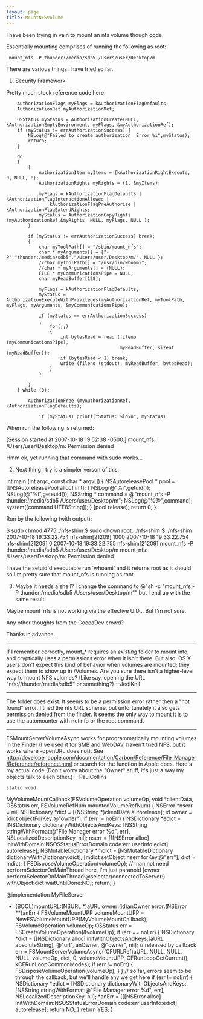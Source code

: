 ```yaml
---
layout: page
title: MountNFSVolume
---
```


I have been trying in vain to mount an nfs volume though code. 

Essentially mounting comprises of running the following as root:

     mount_nfs -P thunder:/media/sdb5 /Users/user/Desktop/m 

There are various things I have tried so far.

1) Security Framework

Pretty much stock reference code here.

    

		AuthorizationFlags myFlags = kAuthorizationFlagDefaults;
		AuthorizationRef myAuthorizationRef;
				
		OSStatus myStatus = AuthorizationCreate(NULL, kAuthorizationEmptyEnvironment, myFlags, &myAuthorizationRef);
		if (myStatus != errAuthorizationSuccess) {
			NSLog(@"Failed to create authorization. Error %i",myStatus);
			return;
		}
		
		do
		{
			{
				AuthorizationItem myItems = {kAuthorizationRightExecute, 0, NULL, 0};
				AuthorizationRights myRights = {1, &myItems};
			
				myFlags = kAuthorizationFlagDefaults | kAuthorizationFlagInteractionAllowed |
					kAuthorizationFlagPreAuthorize | kAuthorizationFlagExtendRights;
				myStatus = AuthorizationCopyRights (myAuthorizationRef,&myRights, NULL, myFlags, NULL );
			}
			
			if (myStatus != errAuthorizationSuccess) break;
			{
				char myToolPath[] = "/sbin/mount_nfs";
				char * myArguments[] = {"-P","thunder:/media/sdb5","/Users/user/Desktop/m/", NULL };
				//char myToolPath[] = "/usr/bin/whoami";
				//char * myArguments[] = {NULL};
				FILE * myCommunicationsPipe = NULL;
				char myReadBuffer[128];
				
				myFlags = kAuthorizationFlagDefaults;
				myStatus = AuthorizationExecuteWithPrivileges(myAuthorizationRef, myToolPath, myFlags, myArguments, &myCommunicationsPipe);
				
				if (myStatus == errAuthorizationSuccess)
				{
					for(;;)
					{
						int bytesRead = read (fileno (myCommunicationsPipe),
											  myReadBuffer, sizeof (myReadBuffer));
						if (bytesRead < 1) break;
						write (fileno (stdout), myReadBuffer, bytesRead);
					}
				}
				
			}
		} while (0);
			
			AuthorizationFree (myAuthorizationRef, kAuthorizationFlagDefaults);
				
				if (myStatus) printf("Status: %ld\n", myStatus);


When run the following is returned:

[Session started at 2007-10-18 19:52:38 -0500.]
mount_nfs: /Users/user/Desktop/m: Permission denied

Hmm ok, yet running that command with sudo works...

2) Next thing I try is a simpler verson of this.

    
int main (int argc, const char * argv[])
{
    NSAutoreleasePool * pool = [[NSAutoreleasePool alloc] init];
	{
		NSLog(@"%i",getuid());
		NSLog(@"%i",geteuid());
		NSString * command = @"mount_nfs -P thunder:/media/sdb5 /Users/user/Desktop/m";
		NSLog(@"%@",command);
		system([command UTF8String]);
	}
    [pool release];
    return 0;
}


Run by the following (with output):
    
$ sudo chmod 4775 ./nfs-shim 
$ sudo chown root: ./nfs-shim
$ ./nfs-shim
2007-10-18 19:33:22.754 nfs-shim[21209] 1000
2007-10-18 19:33:22.754 nfs-shim[21209] 0
2007-10-18 19:33:22.755 nfs-shim[21209] mount_nfs -P thunder:/media/sdb5 /Users/user/Desktop/m
mount_nfs: /Users/user/Desktop/m: Permission denied


I have the setuid'd executable run `whoami' and it returns root as it should so I'm pretty sure that mount_nfs is running as root.

3) Maybe it needs a shell? I change the command to @"sh -c \"mount_nfs -P thunder:/media/sdb5 /Users/user/Desktop/m\"" but I end up with the same result.

Maybe mount_nfs is not working via the effective UID... But I'm not sure.

Any other thoughts from the CocoaDev crowd?

Thanks in advance.

----
If I remember correctly, mount_* requires an *existing* folder to mount into, and cryptically uses a permissions error when it isn't there. But also, OS X users don't expect this kind of behavior when volumes are mounted; they expect them to show up in /Volumes. Are you sure there isn't a higher-level way to mount NFS volumes? (Like say, opening the URL "nfs://thunder/media/sdb5" or something?) --JediKnil

----

The folder does exist. It seems to be a permission error rather then a "not found" error. I tried the nfs URL scheme, but unfortunately it also gets permission denied from the finder. It seems the only way to mount it is to use the automounter with netinfo or the root command.

----

FSMountServerVolumeAsync works for programmatically mounting volumes in the Finder (I've used it for SMB and WebDAV, haven't tried NFS, but it works where -openURL does not). See http://developer.apple.com/documentation/Carbon/Reference/File_Manager/Reference/reference.html or search for the function in Apple docs. Here's my actual code (Don't worry about the "Owner" stuff, it's just a way my objects talk to each other.) --PaulCollins

    static void
MyVolumeMountCallback(FSVolumeOperation volumeOp, void *clientData, OSStatus err, FSVolumeRefNum mountedVolumeRefNum)
{
	NSError *nserr = nil;
	NSDictionary *dict = [(NSString *)clientData autorelease];
	id owner = [dict objectForKey:@"owner"];
	if (err != noErr) {
		NSDictionary *edict = [NSDictionary dictionaryWithObjectsAndKeys: [NSString stringWithFormat:@"File Manager error %d", err], NSLocalizedDescriptionKey, nil];
		nserr = [[[NSError alloc] initWithDomain:NSOSStatusErrorDomain code:err userInfo:edict] autorelease];
		NSMutableDictionary *mdict = [NSMutableDictionary dictionaryWithDictionary:dict];
		[mdict setObject:nserr forKey:@"err"];
		dict = mdict;
	}
    FSDisposeVolumeOperation(volumeOp);
       // man not need performSelectorOnMainThread here, I'm just paranoid
	[owner performSelectorOnMainThread:@selector(connectedToServer:) withObject:dict waitUntilDone:NO];
    return;
}

@implementation MyFileServer

+ (BOOL)mountURL:(NSURL *)aURL owner:(id)anOwner error:(NSError **)anErr {
	FSVolumeMountUPP volumeMountUPP = NewFSVolumeMountUPP(MyVolumeMountCallback);
	FSVolumeOperation volumeOp;
	OSStatus err = FSCreateVolumeOperation(&volumeOp);
	if (err == noErr) {
		NSDictionary *dict = [[NSDictionary alloc] initWithObjectsAndKeys:[aURL absoluteString], @"url", anOwner, @"owner", nil]; // released by callback
		err = FSMountServerVolumeAsync((CFURLRef)aURL, NULL, NULL, NULL, volumeOp, dict, 0, volumeMountUPP, CFRunLoopGetCurrent(), kCFRunLoopCommonModes);
		if (err != noErr) {
            FSDisposeVolumeOperation(volumeOp);
        }
	}
	// so far, errors seem to be through the callback, but we'll handle any we get here
	if (err != noErr) {
		NSDictionary *edict = [NSDictionary dictionaryWithObjectsAndKeys: [NSString stringWithFormat:@"File Manager error %d", err], NSLocalizedDescriptionKey, nil];
		*anErr = [[[NSError alloc] initWithDomain:NSOSStatusErrorDomain code:err userInfo:edict] autorelease];
		return NO;
	}
	return YES;
}

